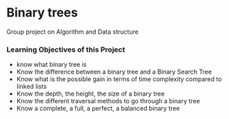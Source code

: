 <h1>Binary trees</h2>
<p>Group project on Algorithm and Data structure</p>
<h3>Learning Objectives of this Project</h3>
<ul>
    <li>know what binary tree is</li>
    <li>Know the difference between a binary tree and a Binary Search Tree</li>
    <li>Know what is the possible gain in terms of time complexity compared to linked lists</li>
    <li>Know the depth, the height, the size of a binary tree</li>
    <li>Know the different traversal methods to go through a binary tree</li>
    <li>Know a complete, a full, a perfect, a balanced binary tree</li>
</ul>